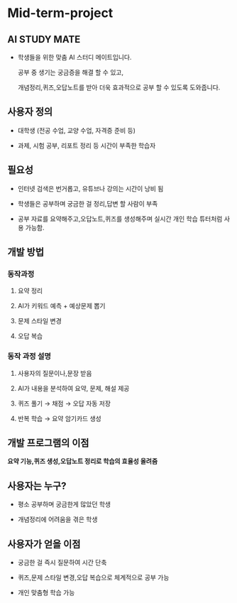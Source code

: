 # Mid-term-project

 
 ## **AI STUDY MATE**

  * 학생들을 위한 맞춤 AI 스터디 메이트입니다.
   
      공부 중 생기는 궁금증을 해결 할 수 있고,
     
      개념정리,퀴즈,오답노트를 받아 더욱 효과적으로 공부 할 수 있도록 도와줍니다.
 

 ##  사용자 정의
 
   * 대학생 (전공 수업, 교양 수업, 자격증 준비 등)
  
   * 과제, 시험 공부, 리포트 정리 등 시간이 부족한 학습자
 

 ## 필요성
  
* 인터넷 검색은 번거롭고, 유튜브나 강의는 시간이 낭비 됨
  
* 학생들은 공부하며 궁금한 걸 정리,답변 할 사람이 부족

* 공부 자료를 요약해주고,오답노트,퀴즈를 생성해주며 실시간 개인 
  학습 튜터처럼 사용 가능함.


 ## 개발 방법

### 동작과정
 
1. 요약 정리
   
2. AI가 키워드 예측 + 예상문제 뽑기
    
3. 문제 스타일 변경
    
4. 오답 복습

### 동작 과정 설명
 
1. 사용자의 질문이나,문장 받음
    
2. AI가 내용을 분석하여 요약, 문제, 해설 제공
    
3. 퀴즈 풀기 → 채점 → 오답 자동 저장
    
4. 반복 학습 → 요약 암기카드 생성
  
 ## 개발 프로그램의 이점

__요약 기능,퀴즈 생성,오답노트 정리로 학습의 효율성 올려줌__
  
## 사용자는 누구?
 * 평소 공부하며 궁금한게 많았던 학생
    
 * 개념정리에 어려움을 겪은 학생

 ## 사용자가 얻을 이점
  
 * 궁금한 걸 즉시 질문하여 시간 단축
    
 * 퀴즈,문제 스타일 변경,오답 복습으로 체계적으로 공부 가능
    
 * 개인 맞춤형 학습 가능
   
